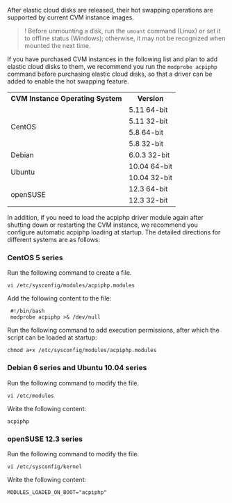 After elastic cloud disks are released, their hot swapping operations are supported by current CVM instance images.
>! Before unmounting a disk, run the `umount` command (Linux) or set it to offline status (Windows); otherwise, it may not be recognized when mounted the next time.
>
If you have purchased CVM instances in the following list and plan to add elastic cloud disks to them, we recommend you run the `modprobe acpiphp` command before purchasing elastic cloud disks, so that a driver can be added to enable the hot swapping feature.
<table>
<tbody>
<tr><th>CVM Instance Operating System</th><th>Version</th>
</tr><tr><td rowspan="4">CentOS</td><td>5.11 64-bit</td>
</tr><tr><td>5.11 32-bit</td>
</tr><tr><td>5.8 64-bit</td>
</tr><tr><td>5.8 32-bit</td>
</tr><tr><td>Debian</td><td>6.0.3 32-bit</td>
</tr><tr><td rowspan="2">Ubuntu</td><td>10.04 64-bit</td>
</tr><tr><td>10.04 32-bit</td>
</tr><tr><td rowspan="2">openSUSE</td><td>12.3 64-bit</td>
</tr><tr><td>12.3 32-bit</td>
</tr></tbody>
</table>

In addition, if you need to load the acpiphp driver module again after shutting down or restarting the CVM instance, we recommend you configure automatic acpiphp loading at startup. The detailed directions for different systems are as follows:

### CentOS 5 series

Run the following command to create a file.
```
vi /etc/sysconfig/modules/acpiphp.modules
```
Add the following content to the file:
```
 #!/bin/bash
 modprobe acpiphp >& /dev/null
```
Run the following command to add execution permissions, after which the script can be loaded at startup:
```
chmod a+x /etc/sysconfig/modules/acpiphp.modules
```

### Debian 6 series and Ubuntu 10.04 series

Run the following command to modify the file.
```
vi /etc/modules
```
Write the following content:
```
acpiphp
```
 	  
### openSUSE 12.3 series

Run the following command to modify the file.
```
vi /etc/sysconfig/kernel
```
Write the following content:
```
MODULES_LOADED_ON_BOOT="acpiphp"
```


